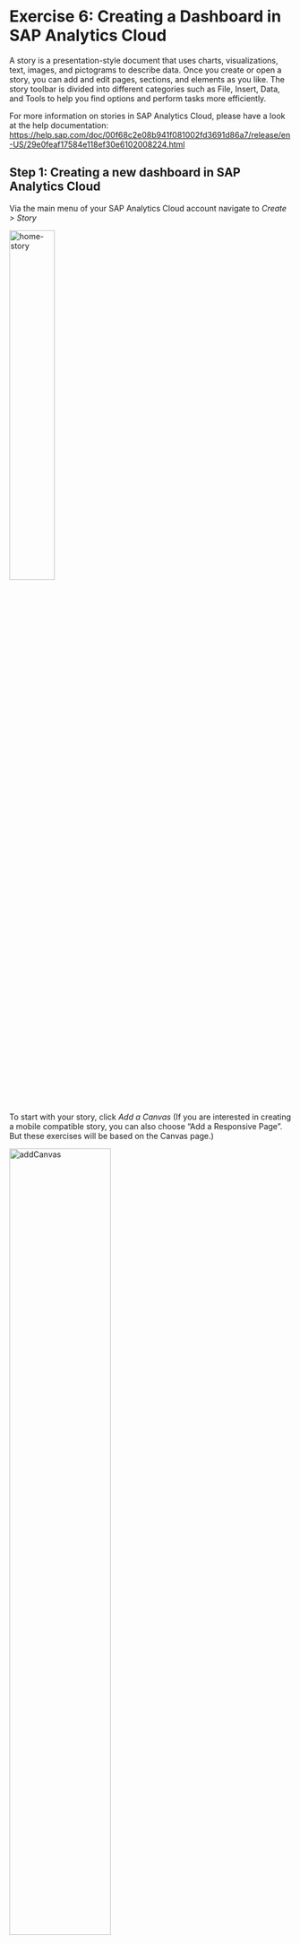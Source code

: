# Exercise 6: Creating a Dashboard in SAP Analytics Cloud

A story is a presentation-style document that uses charts, visualizations, text, images, and pictograms to describe data. Once you create or open a story, you can add and edit pages, sections, and elements as you like. The story toolbar is divided into different categories such as File, Insert, Data, and Tools to help you find options and perform tasks more efficiently.

For more information on stories in SAP Analytics Cloud, please have a look at the help documentation: https://help.sap.com/doc/00f68c2e08b941f081002fd3691d86a7/release/en-US/29e0feaf17584e118ef30e6102008224.html

## Step 1: Creating a new dashboard in SAP Analytics Cloud

Via the main menu of your SAP Analytics Cloud account navigate to *Create > Story*

<img src="img/home-story.png" alt="home-story" width="40%">

To start with your story, click *Add a Canvas* (If you are interested in creating a mobile compatible story, you can also choose “Add a Responsive Page”. But these exercises will be based on the Canvas page.)

<img src="img/addCanvas.png" alt="addCanvas" width="60%">

## Step 2: Adding Charts to your story

Click *Chart* to add it as the first item to your story.

<img src="img/addChart.png" alt="addChart" width="40%">

From the upcoming dropdown select your *simpleModel* as a datasource and click *Ok*

<img src="img/datasource.png" alt="datasource" width="40%">

With the Builder tool on the right-hand side of your screen you can now choose your chart type and add the measures and dimensions, as well as modifying the colors of your chart.

Leave the chart type as *Bar/Column*

From the dropdown choose *No. of Entries* as a measure

As a dimension add *Time Hierarchy* from the dropdown

<img src="img/firstChart.png" alt="firstChart" width="40%">

Adding a hierarchy as a dimension to your chart allows you to drill down and get more insights into your data.

As a first level, all data is shown in one bar. To test the drill down functionality, select the bar in the chart and press the *arrow down* button.

<img src="img/drillDown.png" alt="drillDown" width="40%">

As a second drill down step the data is split into two different calendar weeks.

Either drill out again with the *arrow up*, or to go further down, selecting the bottom bar and clicking again the *arrow down* button. This splits the data of this calendar week again down into the different days. You can drill down further until you reach the hourly view. Or you can use the *arrow up* button to go one step up in your hierarchy again.

<img src="img/drillUp.png" alt="drillUp" width="40%">

To add a second chart to your story, click the *Chart* button on the top of your screen.

In the upcoming builder view select *More > Donut*

<img src="img/newDonut.png" alt="newDonut" width="60%">

As a measure select again *No. of Entries*.

Select *lang* as a dimension to have a look at the different languages, which are used in the tweets of your dataset.

<img src="img/donutDimension.png" alt="donutDimension" width="60%">

## Step 3: Using the Styling and Color options

If you don’t like the colors of the chart you can use the dropdown menu to change the color palette or create a new color palette according to your needs.

<img src="img/donutColor.png" alt="donutColor" width="40%">

To make the chart a bit more consumable you can also limit the number of dimensions to the top 5 or top N options by using the small trophy icon next to the chart.

<img src="img/top5.png" alt="top5" width="40%">

With the styling options in your builder you can additionally change various other characteristics, like background color of your chart or the font formatting.

To access it click on the brush next to your builder.

<img src="img/brush.png" alt="brush" width="30%">

To show or hide the legend or titles in one of your charts go to *…> Show/Hide* next to your chart.

<img src="img/legend.png" alt="legend" width="50%">

To arrange the charts, you can use the drag and drop functionality and also resize them easily via drag and drop.

Feel free to test all the functionalities, given by SAP Analytics Cloud to change the size and color and formatting of your charts.

The model also contains a lot more measures and dimensions, than the ones used for these two charts so feel free to use all of them to add additional charts to your story and to build a bigger dashboard to get more insights into your dataset.

## Step 4: Saving your Story

Once you are done with all the changes you can save your story. Therefore, use the save icon on the top ribbon. Choosing *Save As File* would generate a pdf export of your story. Choosing *Save As Template* would save your story as a template which can later be reused to generate a new story more easily with predefined colors and already arranged charts.

Choose *Save* to save your story in SAP Analytics Cloud.

<img src="img/save.png" alt="save" width="40%">

You can add a title to your story, for example `MyFirstStory`

Per default your story is saved in your own folder. You can also decide to save it in the *Public* folder to make it accessible for other users on your tenant (only relevant for enterprise accounts). Or you can create your own folder structure.

After entering your story title click *Ok*

<img src="img/myFirstStory.png" alt="myFirstStory" width="50%">

Congratulations! You created your first own story in SAP Analytics Cloud!

**Congratulations! You finished all the exercises successfully!**
